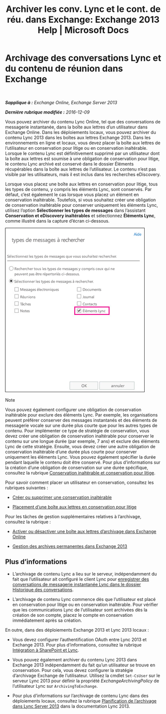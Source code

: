 ﻿---
title: 'Archiver les conv. Lync et le cont. de réu. dans Exchange: Exchange 2013 Help | Microsoft Docs'
TOCTitle: Archivage des conversations Lync et du contenu de réunion dans Exchange
ms:assetid: 3cff970e-e5ed-4a54-88e6-3665d84b5ed7
ms:mtpsurl: https://technet.microsoft.com/fr-fr/library/Dn508399(v=EXCHG.150)
ms:contentKeyID: 59678842
ms.date: 04/24/2018
mtps_version: v=EXCHG.150
ms.translationtype: HT
---

# Archivage des conversations Lync et du contenu de réunion dans Exchange

 

_**Sapplique à :** Exchange Online, Exchange Server 2013_

_**Dernière rubrique modifiée :** 2016-12-09_

Vous pouvez archiver du contenu Lync Online, tel que des conversations de messagerie instantanée, dans la boîte aux lettres d’un utilisateur dans Exchange Online. Dans les déploiements locaux, vous pouvez archiver du contenu Lync 2013 dans les boîtes aux lettres Exchange 2013. Dans les environnements en ligne et locaux, vous devez placer la boîte aux lettres de l’utilisateur en conservation pour litige ou en conservation inaltérable. Lorsque le contenu Lync est définitivement supprimé par un utilisateur dont la boîte aux lettres est soumise à une obligation de conservation pour litige, le contenu Lync archivé est conservé dans le dossier Éléments récupérables dans la boîte aux lettres de l’utilisateur. Le contenu n’est pas visible par les utilisateurs, mais il est inclus dans les recherches eDiscovery.

Lorsque vous placez une boîte aux lettres en conservation pour litige, tous les types de contenu, y compris les éléments Lync, sont conservés. Par défaut, c’est également le cas lorsque vous placez un élément en conservation inaltérable. Toutefois, si vous souhaitez créer une obligation de conservation inaltérable pour conserver uniquement les éléments Lync, utilisez l’option **Sélectionner les types de messages** dans l’assistant **Conservation et eDiscovery inaltérables** et sélectionnez **Éléments Lync**, comme illustré dans la capture d’écran ci-dessous.

![Placer des éléments Lync en conservation](images/Dn508399.691d2324-9fac-4689-8527-c78d387e0e3e(EXCHG.150).jpg "Placer des éléments Lync en conservation")

> [!NOTE]
> Vous pouvez également configurer une obligation de conservation inaltérable pour exclure des éléments Lync. Par exemple, les organisations peuvent préférer conserver des messages instantanés et des éléments de messagerie vocale sur une durée plus courte que pour les autres types de contenu. Pour implémenter ce type de stratégie de conservation, vous devez créer une obligation de conservation inaltérable pour conserver le contenu sur une longue durée (par exemple, 7 ans) et exclure des éléments Lync de cette stratégie. Ensuite, vous devez créer une autre obligation de conservation inaltérable d’une durée plus courte pour conserver uniquement les éléments Lync. Vous pouvez également spécifier la durée pendant laquelle le contenu doit être conservé. Pour plus d’informations sur la création d’une obligation de conservation sur une durée spécifique, consultez la rubrique <a href="in-place-hold-and-litigation-hold-exchange-2013-help.md">Conservation inaltérable et conservation pour litige</a>.


Pour savoir comment placer un utilisateur en conservation, consultez les rubriques suivantes :

  - [Créer ou supprimer une conservation inaltérable](create-or-remove-an-in-place-hold-exchange-2013-help.md)

  - [Placement d’une boîte aux lettres en conservation pour litige](place-a-mailbox-on-litigation-hold-exchange-2013-help.md)

Pour les tâches de gestion supplémentaires relatives à l’archivage, consultez la rubrique :

  - [Activer ou désactiver une boîte aux lettres d’archivage dans Exchange Online](https://technet.microsoft.com/fr-fr/library/jj984357\(v=exchg.150\))

  - [Gestion des archives permanentes dans Exchange 2013](manage-in-place-archives-in-exchange-2013-exchange-2013-help.md)

## Plus d’informations

  - L’archivage de contenu Lync a lieu sur le serveur, indépendamment du fait que l’utilisateur ait configuré le client Lync pour [enregistrer des conversations de messagerie instantanée Lync dans le dossier Historique des conversations](https://go.microsoft.com/fwlink/p/?linkid=400589).

  - L’archivage de contenu Lync commence dès que l’utilisateur est placé en conservation pour litige ou en conservation inaltérable. Pour vérifier que les communications Lync de l’utilisateur sont archivées dès la création de son compte, placez le compte en conservation immédiatement après sa création.

En outre, dans des déploiements Exchange 2013 et Lync 2013 locaux :

  - Vous devez configurer l’authentification OAuth entre Lync 2013 et Exchange 2013. Pour plus d’informations, consultez la rubrique [Intégration à SharePoint et Lync](integration-with-sharepoint-and-lync-exchange-2013-help.md).

  - Vous pouvez également archiver du contenu Lync 2013 dans Exchange 2013 indépendamment du fait qu’un utilisateur se trouve en conservation. Pour cela, vous devez configurer la stratégie d’archivage Exchange de l’utilisateur. Utilisez la cmdlet `Set-CsUser` sur le serveur Lync 2013 pour définir la propriété *ExchangeArchivingPolicy* de l’utilisateur Lync sur `ArchivingToExchange`.

  - Pour plus d’informations sur l’archivage de contenu Lync dans des déploiements locaux, consultez la rubrique [Planification de l’archivage dans Lync Server 2013](https://go.microsoft.com/fwlink/p/?linkid=400590) dans la documentation Lync 2013.

